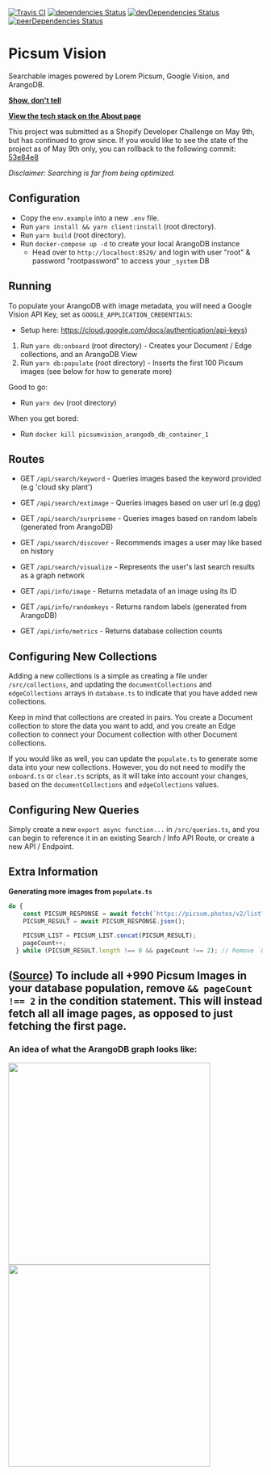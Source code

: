 [![Travis CI](https://travis-ci.com/aMahanna/picsumvision.svg?branch=main)]()
[![dependencies Status](https://status.david-dm.org/gh/aMahanna/picsumvision.svg)](https://david-dm.org/aMahanna/picsumvision)
[![devDependencies Status](https://status.david-dm.org/gh/aMahanna/picsumvision.svg?type=dev)](https://david-dm.org/aMahanna/picsumvision?type=dev)
[![peerDependencies Status](https://status.david-dm.org/gh/aMahanna/picsumvision.svg?type=peer)](https://david-dm.org/aMahanna/picsumvision?type=peer)

# Picsum Vision
Searchable images powered by Lorem Picsum, Google Vision, and ArangoDB.

**[Show, don't tell](https://picsumvision.mahanna.dev/)**

**[View the tech stack on the About page](https://picsumvision.mahanna.dev/about)**

This project was submitted as a Shopify Developer Challenge on May 9th, but has continued to grow since. If you would like to see the state of the project as of May 9th only, you can rollback to the following commit: [53e84e8](https://github.com/aMahanna/picsumvision/commit/53e84e86a1a61560acead5ff91cf3d86f6c94f0e)

_Disclaimer: Searching is far from being optimized._

## Configuration

* Copy the `env.example` into a new `.env` file.
* Run `yarn install && yarn client:install` (root directory).
* Run `yarn build` (root directory).
* Run `docker-compose up -d` to create your local ArangoDB instance
   * Head over to `http://localhost:8529/` and login with user "root" & password "rootpassword" to access your `_system` DB

## Running

To populate your ArangoDB with image metadata, you will need a Google Vision API Key, set as `GOOGLE_APPLICATION_CREDENTIALS`:
* Setup here: https://cloud.google.com/docs/authentication/api-keys)

1. Run `yarn db:onboard` (root directory) - Creates your Document / Edge collections, and an ArangoDB View
2. Run `yarn db:populate` (root directory) - Inserts the first 100 Picsum images (see below for how to generate more)

Good to go:
* Run `yarn dev` (root directory)

When you get bored:
* Run `docker kill picsumvision_arangodb_db_container_1`

## Routes

* GET `/api/search/keyword` - Queries images based the keyword provided (e.g 'cloud sky plant')
* GET `/api/search/extimage` - Queries images based on user url (e.g [dog](https://post.medicalnewstoday.com/wp-content/uploads/sites/3/2020/02/322868_1100-1100x628.jpg))
* GET `/api/search/surpriseme` - Queries images based on random labels (generated from ArangoDB)
* GET `/api/search/discover` - Recommends images a user may like based on history
* GET `/api/search/visualize` - Represents the user's last search results as a graph network

* GET `/api/info/image` - Returns metadata of an image using its ID
* GET `/api/info/randomkeys` - Returns random labels (generated from ArangoDB)
* GET `/api/info/metrics` - Returns database collection counts

## Configuring New Collections

Adding a new collections is a simple as creating a file under `/src/collections`, and updating the `documentCollections` and `edgeCollections` arrays in `database.ts` to indicate that you have added new collections.

Keep in mind that collections are created in pairs. You create a Document collection to store the data you want to add, and you create an Edge collection to connect your Document collection with other Document collections. 

If you would like as well, you can update the `populate.ts` to generate some data into your new collections. However, you do not need to modify the `onboard.ts` or `clear.ts` scripts, as it will take into account your changes, based on the `documentCollections` and `edgeCollections` values.

## Configuring New Queries

Simply create a new `export async function...` in `/src/queries.ts`, and you can begin to reference it in an existing Search / Info API Route, or create a new API / Endpoint.

## Extra Information

**Generating more images from `populate.ts`**

```typescript
do {
    const PICSUM_RESPONSE = await fetch(`https://picsum.photos/v2/list?page=${pageCount}&limit=${limit}`);
    PICSUM_RESULT = await PICSUM_RESPONSE.json();

    PICSUM_LIST = PICSUM_LIST.concat(PICSUM_RESULT);
    pageCount++;
  } while (PICSUM_RESULT.length !== 0 && pageCount !== 2); // Remove `&& pageCount !== 2` to get all +990 images
```

([Source](https://github.com/aMahanna/picsumvision/blob/main/src/scripts/populate.ts#L59-#L65
)) To include all +990 Picsum Images in your database population, remove `&& pageCount !== 2` in the condition statement. This will instead fetch all all image pages, as opposed to just fetching the first page.
-
### An idea of what the ArangoDB graph looks like:
<img src="https://user-images.githubusercontent.com/43019056/117744883-78573c00-b1d7-11eb-9a8f-6cf332d154a2.png"  width="400"/>
<img src="https://user-images.githubusercontent.com/43019056/117744933-9886fb00-b1d7-11eb-95f2-98874027311d.png"  width="400"/>
